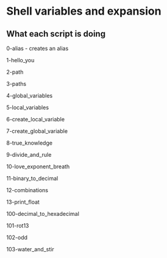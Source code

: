 # Shell variables and expansion

## What each script is doing


0-alias - creates an alias

1-hello_you

2-path

3-paths

4-global_variables

5-local_variables

6-create_local_variable

7-create_global_variable

8-true_knowledge

9-divide_and_rule

10-love_exponent_breath

11-binary_to_decimal

12-combinations

13-print_float

100-decimal_to_hexadecimal

101-rot13

102-odd

103-water_and_stir



